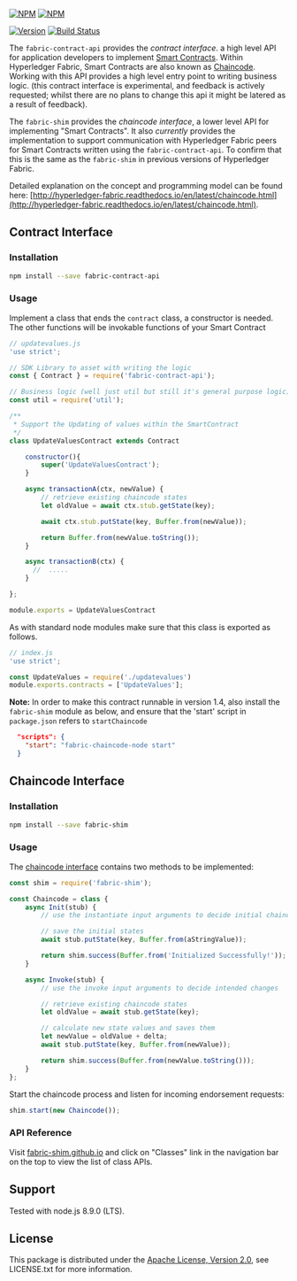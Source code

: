 [![NPM](https://nodei.co/npm/fabric-contract-api.svg?downloads=true&downloadRank=true&stars=true)](https://nodei.co/npm/fabric-contract-api/)
[![NPM](https://nodei.co/npm/fabric-shim.svg?downloads=true&downloadRank=true&stars=true)](https://nodei.co/npm/fabric-shim/)


[![Version](https://badge.fury.io/js/fabric-shim.svg)](http://badge.fury.io/js/fabric-shim) [![Build Status](https://jenkins.hyperledger.org/buildStatus/icon?job=fabric-chaincode-node-merge-x86_64)](https://jenkins.hyperledger.org/view/fabric-chaincode-node/job/fabric-chaincode-node-merge-x86_64)

The `fabric-contract-api` provides the *contract interface*. a high level API for application developers to implement [Smart Contracts](https://hyperledger-fabric.readthedocs.io/en/latest/glossary.html#smart-contract). Within Hyperledger Fabric, Smart Contracts are also known as [Chaincode](https://hyperledger-fabric.readthedocs.io/en/latest/glossary.html#chaincode). Working with this API provides a high level entry point to writing business logic.
(this contract interface is experimental, and feedback is actively requested; whilst there are no plans to change this api it might be latered as a result of feedback).

The `fabric-shim` provides the *chaincode interface*, a lower level API for implementing "Smart Contracts". It also _currently_ provides the implementation to support communication with Hyperledger Fabric peers for Smart Contracts written using the `fabric-contract-api`.  To confirm that this is the same as the `fabric-shim` in previous versions of Hyperledger Fabric.

Detailed explanation on the concept and programming model can be found here: [http://hyperledger-fabric.readthedocs.io/en/latest/chaincode.html](http://hyperledger-fabric.readthedocs.io/en/latest/chaincode.html).


## Contract Interface

### Installation

```sh
npm install --save fabric-contract-api
```

### Usage

Implement a class that ends the `contract` class, a constructor is needed. 
The other functions will be invokable functions of your Smart Contract

```javascript
// updatevalues.js
'use strict';

// SDK Library to asset with writing the logic
const { Contract } = require('fabric-contract-api');

// Business logic (well just util but still it's general purpose logic)
const util = require('util');

/**
 * Support the Updating of values within the SmartContract
 */
class UpdateValuesContract extends Contract

    constructor(){
		super('UpdateValuesContract');
	}

	async transactionA(ctx, newValue) {
		// retrieve existing chaincode states
		let oldValue = await ctx.stub.getState(key);

		await ctx.stub.putState(key, Buffer.from(newValue));

		return Buffer.from(newValue.toString());
	}

	async transactionB(ctx) {
	  //  .....
	}

};

module.exports = UpdateValuesContract
```

As with standard node modules make sure that this class is exported as follows.
```javascript
// index.js
'use strict';

const UpdateValues = require('./updatevalues')
module.exports.contracts = ['UpdateValues'];
```

**Note:** In order to make this contract runnable in version 1.4, also install the `fabric-shim` module as below, and ensure that the 'start' script in `package.json` refers to `startChaincode`

```json
  "scripts": {
	"start": "fabric-chaincode-node start"
  }
```

## Chaincode Interface

### Installation
```sh
npm install --save fabric-shim
```

### Usage
The [chaincode interface](https://fabric-shim.github.io/ChaincodeInterface.html) contains two methods to be implemented:
```javascript
const shim = require('fabric-shim');

const Chaincode = class {
	async Init(stub) {
		// use the instantiate input arguments to decide initial chaincode state values

		// save the initial states
		await stub.putState(key, Buffer.from(aStringValue));

		return shim.success(Buffer.from('Initialized Successfully!'));
	}

	async Invoke(stub) {
		// use the invoke input arguments to decide intended changes

		// retrieve existing chaincode states
		let oldValue = await stub.getState(key);

		// calculate new state values and saves them
		let newValue = oldValue + delta;
		await stub.putState(key, Buffer.from(newValue));

		return shim.success(Buffer.from(newValue.toString()));
	}
};
```

Start the chaincode process and listen for incoming endorsement requests:
```javascript
shim.start(new Chaincode());
```

### API Reference
Visit [fabric-shim.github.io](https://fabric-shim.github.io/) and click on "Classes" link in the navigation bar on the top to view the list of class APIs.



## Support
Tested with node.js 8.9.0 (LTS).

## License

This package is distributed under the
[Apache License, Version 2.0](http://www.apache.org/licenses/LICENSE-2.0),
see LICENSE.txt for more information.
